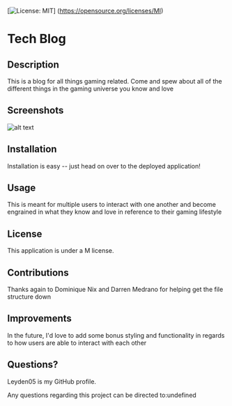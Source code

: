 [![License: MIT](https://img.shields.io/badge/License-MIT-yellow.svg)] (https://opensource.org/licenses/MI)
# Tech Blog

## Description
This is a blog for all things gaming related. Come and spew about all of the different things in the gaming universe you know and love

## Screenshots
![alt text](https://github.com/Leyden05/Challenge-14/blob/main/assets/sc_1.jpg?raw=true)

## Installation
Installation is easy -- just head on over to the deployed application!

## Usage
This is meant for multiple users to interact with one another and become engrained in what they know and love in reference to their gaming lifestyle

## License
This application is under a M license.

## Contributions
Thanks again to Dominique Nix and Darren Medrano for helping get the file structure down

## Improvements
In the future, I'd love to add some bonus styling and functionality in regards to how users are able to interact with each other

## Questions?
Leyden05 is my GitHub profile. 

Any questions regarding this project can be directed to:undefined

